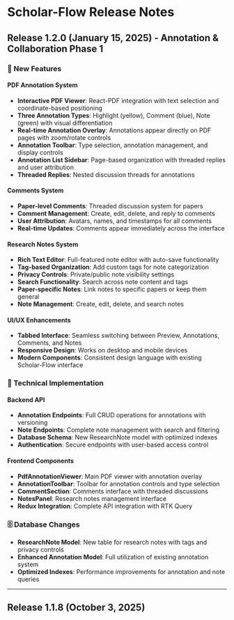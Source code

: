 # Scholar-Flow Release Notes

## Release 1.2.0 (January 15, 2025) - Annotation & Collaboration Phase 1

### 🎯 New Features

#### PDF Annotation System
- **Interactive PDF Viewer**: React-PDF integration with text selection and coordinate-based positioning
- **Three Annotation Types**: Highlight (yellow), Comment (blue), Note (green) with visual differentiation
- **Real-time Annotation Overlay**: Annotations appear directly on PDF pages with zoom/rotate controls
- **Annotation Toolbar**: Type selection, annotation management, and display controls
- **Annotation List Sidebar**: Page-based organization with threaded replies and user attribution
- **Threaded Replies**: Nested discussion threads for annotations

#### Comments System
- **Paper-level Comments**: Threaded discussion system for papers
- **Comment Management**: Create, edit, delete, and reply to comments
- **User Attribution**: Avatars, names, and timestamps for all comments
- **Real-time Updates**: Comments appear immediately across the interface

#### Research Notes System
- **Rich Text Editor**: Full-featured note editor with auto-save functionality
- **Tag-based Organization**: Add custom tags for note categorization
- **Privacy Controls**: Private/public note visibility settings
- **Search Functionality**: Search across note content and tags
- **Paper-specific Notes**: Link notes to specific papers or keep them general
- **Note Management**: Create, edit, delete, and search notes

#### UI/UX Enhancements
- **Tabbed Interface**: Seamless switching between Preview, Annotations, Comments, and Notes
- **Responsive Design**: Works on desktop and mobile devices
- **Modern Components**: Consistent design language with existing Scholar-Flow interface

### 🔧 Technical Implementation

#### Backend API
- **Annotation Endpoints**: Full CRUD operations for annotations with versioning
- **Note Endpoints**: Complete note management with search and filtering
- **Database Schema**: New ResearchNote model with optimized indexes
- **Authentication**: Secure endpoints with user-based access control

#### Frontend Components
- **PdfAnnotationViewer**: Main PDF viewer with annotation overlay
- **AnnotationToolbar**: Toolbar for annotation controls and type selection
- **CommentSection**: Comments interface with threaded discussions
- **NotesPanel**: Research notes management interface
- **Redux Integration**: Complete API integration with RTK Query

### 🗄️ Database Changes
- **ResearchNote Model**: New table for research notes with tags and privacy controls
- **Enhanced Annotation Model**: Full utilization of existing annotation system
- **Optimized Indexes**: Performance improvements for annotation and note queries

---

## Release 1.1.8 (October 3, 2025)

